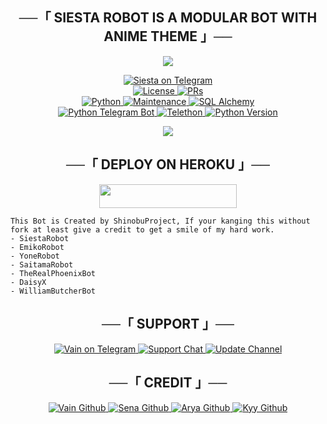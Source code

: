 <h2 align="center">
    ──「 SIESTA ROBOT IS A MODULAR BOT WITH ANIME THEME 」──
</h2>

<p align="center">
  <img src="https://telegra.ph/file/409f1e6c7e44e7023fe26.jpg">
</p>

<p align="center">
<a href="https://t.me/Siestaxbot"> <img src="https://github.com/shiinobu/SiestaRobot/blob/siesta/SiestaRobot/resources/siesta-robot.svg" alt="Siesta on Telegram" /> </a></br>
<a href="https://github.com/shiinobu/SiestaRobot/blob/master/LICENSE"> <img src="https://img.shields.io/badge/License-GPLv3-blueviolet?style=for-the-badge" alt="License" /> </a>
<a href="https://makeapullrequest.com"> <img src="https://img.shields.io/badge/PRs-Welcome-yellow?style=for-the-badge" alt="PRs" /></a></br>
<a href="https://www.python.org/"> <img src="https://img.shields.io/badge/Made%20With-Python-orange?style=for-the-badge&logo=python" alt="Python" /> </a>
<a href="https://GitHub.com/shiinobu/SiestaRobot"> <img src="https://img.shields.io/badge/Maintained-Yes-lightgrey?style=for-the-badge" alt="Maintenance" /> </a>
<a href="https://docs.sqlalchemy.org/en/14/"> <img src="https://img.shields.io/badge/SQL%20Alchemy-1.4.29-green?style=for-the-badge" alt="SQL Alchemy" /> </a><br>
<a href="https://python-telegram-bot.org"> <img src="https://img.shields.io/badge/PTB-13.10-white?style=for-the-badge&logo=github" alt="Python Telegram Bot" /> </a>
<a href="https://docs.telethon.dev"> <img src="https://img.shields.io/badge/Telethon-1.23.0-red?style=for-the-badge&logo=github" alt="Telethon" /> </a>
<a href="https://docs.python.org"> <img src="https://img.shields.io/badge/Python-3.10.1-purple?style=for-the-badge&logo=python" alt="Python Version" /> </a>
</p>

<p align="center">
  <img src="https://telegra.ph/file/3931976db775cf0955241.jpg">
</p>

<h2 align="center">
    ──「 DEPLOY ON HEROKU 」──
</h2>

<p align="center"><a href="https://heroku.com/deploy?template=https://github.com/shiinobu/SiestaRobot"> <img src="https://img.shields.io/badge/Deploy%20To%20Heroku-purple?style=for-the-badge&logo=heroku" width="220" height="38.45"/></a></p>

```
This Bot is Created by ShinobuProject, If your kanging this without fork at least give a credit to get a smile of my hard work. 
- SiestaRobot
- EmikoRobot
- YoneRobot
- SaitamaRobot 
- TheRealPhoenixBot
- DaisyX 
- WilliamButcherBot
```

<h2 align="center">
    ──「 SUPPORT 」──
</h2>

<p align="center">
<a href="https://t.me/saint_foire"> <img src="https://img.shields.io/badge/Vain-User-green?style=for-the-badge&logo=telegram" alt="Vain on Telegram" /> </a>
<a href="https://t.me/machinaxsupport"> <img src="https://img.shields.io/badge/Support-Chat-green?style=for-the-badge&logo=telegram" alt="Support Chat" /> </a>
<a href="https://t.me/machinaxupdate"> <img src="https://img.shields.io/badge/Update-Channel-green?style=for-the-badge&logo=telegram" alt="Update Channel" /> </a>
</p>

<h2 align="center">
    ──「 CREDIT 」──
</h2>

<p align="center">
<a href="https://github.com/shiinobu"> <img src="https://img.shields.io/badge/Vain-Github-magenta?style=for-the-badge&logo=github" alt="Vain Github" /> </a>
<a href="https://github.com/kennedy-ex"> <img src="https://img.shields.io/badge/Sena-Github-magenta?style=for-the-badge&logo=github" alt="Sena Github" /> </a>
<a href="https://github.com/Aryazakaria01"> <img src="https://img.shields.io/badge/Arya-Github-magenta?style=for-the-badge&logo=github" alt="Arya Github" /> </a>
<a href="https://github.com/zxcskyy"> <img src="https://img.shields.io/badge/Kyy-Github-magenta?style=for-the-badge&logo=github" alt="Kyy Github" /> </a>
</p>
